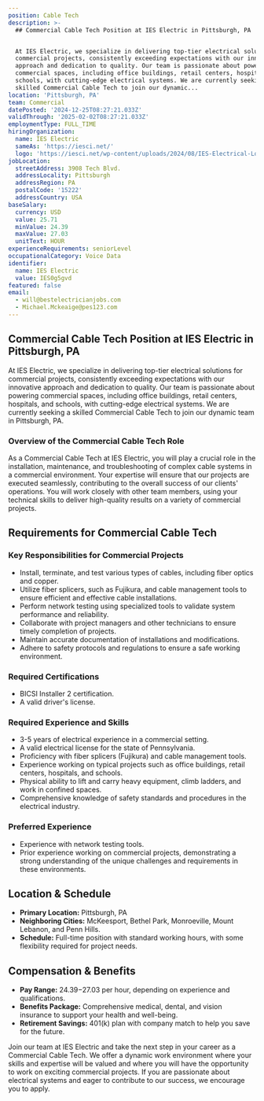 ```yaml
---
position: Cable Tech
description: >-
  ## Commercial Cable Tech Position at IES Electric in Pittsburgh, PA


  At IES Electric, we specialize in delivering top-tier electrical solutions for
  commercial projects, consistently exceeding expectations with our innovative
  approach and dedication to quality. Our team is passionate about powering
  commercial spaces, including office buildings, retail centers, hospitals, and
  schools, with cutting-edge electrical systems. We are currently seeking a
  skilled Commercial Cable Tech to join our dynamic...
location: 'Pittsburgh, PA'
team: Commercial
datePosted: '2024-12-25T08:27:21.033Z'
validThrough: '2025-02-02T08:27:21.033Z'
employmentType: FULL_TIME
hiringOrganization:
  name: IES Electric
  sameAs: 'https://iesci.net/'
  logo: 'https://iesci.net/wp-content/uploads/2024/08/IES-Electrical-Logo-color.png'
jobLocation:
  streetAddress: 3908 Tech Blvd.
  addressLocality: Pittsburgh
  addressRegion: PA
  postalCode: '15222'
  addressCountry: USA
baseSalary:
  currency: USD
  value: 25.71
  minValue: 24.39
  maxValue: 27.03
  unitText: HOUR
experienceRequirements: seniorLevel
occupationalCategory: Voice Data
identifier:
  name: IES Electric
  value: IES0g5gvd
featured: false
email:
  - will@bestelectricianjobs.com
  - Michael.Mckeaige@pes123.com
---
```




## Commercial Cable Tech Position at IES Electric in Pittsburgh, PA

At IES Electric, we specialize in delivering top-tier electrical solutions for commercial projects, consistently exceeding expectations with our innovative approach and dedication to quality. Our team is passionate about powering commercial spaces, including office buildings, retail centers, hospitals, and schools, with cutting-edge electrical systems. We are currently seeking a skilled Commercial Cable Tech to join our dynamic team in Pittsburgh, PA.

### Overview of the Commercial Cable Tech Role

As a Commercial Cable Tech at IES Electric, you will play a crucial role in the installation, maintenance, and troubleshooting of complex cable systems in a commercial environment. Your expertise will ensure that our projects are executed seamlessly, contributing to the overall success of our clients' operations. You will work closely with other team members, using your technical skills to deliver high-quality results on a variety of commercial projects.

## Requirements for Commercial Cable Tech

### Key Responsibilities for Commercial Projects
- Install, terminate, and test various types of cables, including fiber optics and copper.
- Utilize fiber splicers, such as Fujikura, and cable management tools to ensure efficient and effective cable installations.
- Perform network testing using specialized tools to validate system performance and reliability.
- Collaborate with project managers and other technicians to ensure timely completion of projects.
- Maintain accurate documentation of installations and modifications.
- Adhere to safety protocols and regulations to ensure a safe working environment.

### Required Certifications
- BICSI Installer 2 certification.
- A valid driver's license.

### Required Experience and Skills
- 3-5 years of electrical experience in a commercial setting.
- A valid electrical license for the state of Pennsylvania.
- Proficiency with fiber splicers (Fujikura) and cable management tools.
- Experience working on typical projects such as office buildings, retail centers, hospitals, and schools.
- Physical ability to lift and carry heavy equipment, climb ladders, and work in confined spaces.
- Comprehensive knowledge of safety standards and procedures in the electrical industry.

### Preferred Experience
- Experience with network testing tools.
- Prior experience working on commercial projects, demonstrating a strong understanding of the unique challenges and requirements in these environments.

## Location & Schedule

- **Primary Location:** Pittsburgh, PA
- **Neighboring Cities:** McKeesport, Bethel Park, Monroeville, Mount Lebanon, and Penn Hills.
- **Schedule:** Full-time position with standard working hours, with some flexibility required for project needs.

## Compensation & Benefits

- **Pay Range:** $24.39-$27.03 per hour, depending on experience and qualifications.
- **Benefits Package:** Comprehensive medical, dental, and vision insurance to support your health and well-being.
- **Retirement Savings:** 401(k) plan with company match to help you save for the future.

Join our team at IES Electric and take the next step in your career as a Commercial Cable Tech. We offer a dynamic work environment where your skills and expertise will be valued and where you will have the opportunity to work on exciting commercial projects. If you are passionate about electrical systems and eager to contribute to our success, we encourage you to apply.